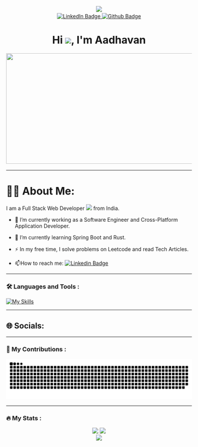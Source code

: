 <div align="center">
  <img src="https://media.giphy.com/media/M9gbBd9nbDrOTu1Mqx/giphy.gif" width="100"/>
</div>

<div align="center">
  <a href="https://www.linkedin.com/in/aadhavanp">
    <img src="https://img.shields.io/badge/LinkedIn-blue?style=for-the-badge&logo=linkedin&logoColor=white" alt="LinkedIn Badge"/>
  </a>
  <a href="https://github.com/Aadhavancnp">
    <img src="https://img.shields.io/badge/Github-grey?style=for-the-badge&logo=github&logoColor=white" alt="Github Badge"/>
  </a>
</div>

<h1 align="center">Hi <img src="https://user-images.githubusercontent.com/18350557/176309783-0785949b-9127-417c-8b55-ab5a4333674e.gif" width="30px">, I'm Aadhavan</h1>

<div align="center">
  <img src="https://media.giphy.com/media/dWesBcTLavkZuG35MI/giphy.gif" width="600" height="300"/>
</div>

---

# 👨‍💻 About Me:

I am a Full Stack Web Developer <img src="https://media.giphy.com/media/WUlplcMpOCEmTGBtBW/giphy.gif" width="30"> from India.
- :telescope: I’m currently working as a Software Engineer and Cross-Platform Application Developer.

- :seedling: I’m currently learning Spring Boot and Rust.

- :zap: In my free time, I solve problems on Leetcode and read Tech Articles.

- :mailbox:How to reach me: [![Linkedin Badge](https://img.shields.io/badge/-aadhavanp-0072b1?style=flat&logo=Linkedin&logoColor=white&link=https://www.linkedin.com/in/aadhavanp/)](https://www.linkedin.com/in/aadhavanp/)

---

### 🛠️ Languages and Tools :

[![My Skills](https://skillicons.dev/icons?i=c,cpp,cs,java,js,py,php,rust,go,html,css,ts,md,angular,django,dotnet,express,spring,svelte,react,flutter,nextjs,nodejs,androidstudio,tailwind,bootstrap,wordpress,figma,aws,gcp,azure,heroku,mongodb,mysql,docker,git,jenkins,firebase,linux,flask,postman)](https://skillicons.dev)

---

## 🌐 Socials:


---

### 🐍 My Contributions :

<picture>
  <source media="(prefers-color-scheme: dark)" srcset="https://raw.githubusercontent.com/Aadhavancnp/Aadhavancnp/output/github-snake-dark.svg" />
  <source media="(prefers-color-scheme: light)" srcset="https://raw.githubusercontent.com/Aadhavancnp/Aadhavancnp/output/github-snake.svg" />
  <img alt="github-snake" src="https://raw.githubusercontent.com/Aadhavancnp/Aadhavancnp/output/github-snake.svg" />
</picture>

---

### 🔥 My Stats :

<div align="center">
  <img height=200 src="https://github-readme-streak-stats-lilac-six.vercel.app?user=Aadhavancnp&count_private=true&theme=dark&border_radius=10" />
  <img height=200 src="https://github-readme-stats-orcin-eight-82.vercel.app/api?username=Aadhavancnp&show_icons=true&count_private=true&theme=vision-friendly-dark&rank_icon=github&border_radius=10" />
</div>
<!-- [![GitHub Streak](https://github-readme-streak-stats-lilac-six.vercel.app?user=Aadhavancnp&count_private=true&theme=dark&border_radius=10)](https://git.io/streak-stats)
[![GitHub Stats-Dark](https://github-readme-stats-orcin-eight-82.vercel.app/api?username=Aadhavancnp&show_icons=true&count_private=true&theme=vision-friendly-dark&rank_icon=github&border_radius=10#gh-dark-mode-only)](https://github.com/anuraghazra/github-readme-stats#gh-dark-mode-only) 
[![GitHub Stats-Light](https://github-readme-stats-orcin-eight-82.vercel.app/api?username=Aadhavancnp&show_icons=true&count_private=true&theme=default&rank_icon=github&border_radius=10#gh-light-mode-only)](https://github.com/anuraghazra/github-readme-stats#gh-light-mode-only) -->

<div align="center">
  <img src="https://github-readme-stats-orcin-eight-82.vercel.app/api/top-langs/?username=Aadhavancnp&hide=html&size_weight=0.5&count_weight=0.5&layout=compact&theme=vision-friendly-dark&langs_count=10&border_radius=10&card_width=360" />
</div>
